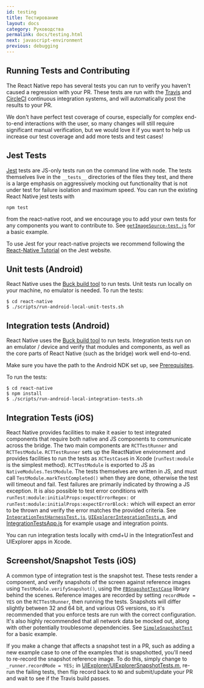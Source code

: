 ```yaml
---
id: testing
title: Тестирование
layout: docs
category: Руководства
permalink: docs/testing.html
next: javascript-environment
previous: debugging
---
```


## Running Tests and Contributing

The React Native repo has several tests you can run to verify you haven't caused a regression with your PR.  These tests are run with the [Travis](http://docs.travis-ci.com/) and [CircleCI](https://circleci.com/) continuous integration systems, and will automatically post the results to your PR.

We don't have perfect test coverage of course, especially for complex end-to-end interactions with the user, so many changes will still require significant manual verification, but we would love it if you want to help us increase our test coverage and add more tests and test cases!

## Jest Tests

[Jest](http://facebook.github.io/jest/) tests are JS-only tests run on the command line with node.  The tests themselves live in the `__tests__` directories of the files they test, and there is a large emphasis on aggressively mocking out functionality that is not under test for failure isolation and maximum speed.  You can run the existing React Native jest tests with

```
npm test
```

from the react-native root, and we encourage you to add your own tests for any components you want to contribute to.  See [`getImageSource-test.js`](https://github.com/facebook/react-native/blob/master/Examples/Movies/__tests__/getImageSource-test.js) for a basic example.

To use Jest for your react-native projects we recommend following the [React-Native Tutorial](http://facebook.github.io/jest/docs/tutorial-react-native.html) on the Jest website.

## Unit tests (Android)

React Native uses the [Buck build tool](https://buckbuild.com/setup/install.html) to run tests. Unit tests run locally on your machine, no emulator is needed. To run the tests:

    $ cd react-native
    $ ./scripts/run-android-local-unit-tests.sh

## Integration tests (Android)

React Native uses the [Buck build tool](https://buckbuild.com/setup/install.html) to run tests. Integration tests run on an emulator / device and verify that modules and components, as well as the core parts of React Native (such as the bridge) work well end-to-end.

Make sure you have the path to the Android NDK set up, see [Prerequisites](/react-native/docs/android-building-from-source.html#prerequisites).

To run the tests:

    $ cd react-native
    $ npm install
    $ ./scripts/run-android-local-integration-tests.sh

## Integration Tests (iOS)

React Native provides facilities to make it easier to test integrated components that require both native and JS components to communicate across the bridge.  The two main components are `RCTTestRunner` and `RCTTestModule`.  `RCTTestRunner` sets up the ReactNative environment and provides facilities to run the tests as `XCTestCase`s in Xcode (`runTest:module` is the simplest method).  `RCTTestModule` is exported to JS as `NativeModules.TestModule`.  The tests themselves are written in JS, and must call `TestModule.markTestCompleted()` when they are done, otherwise the test will timeout and fail.  Test failures are primarily indicated by throwing a JS exception.  It is also possible to test error conditions with `runTest:module:initialProps:expectErrorRegex:` or `runTest:module:initialProps:expectErrorBlock:` which will expect an error to be thrown and verify the error matches the provided criteria.  See [`IntegrationTestHarnessTest.js`](https://github.com/facebook/react-native/blob/master/IntegrationTests/IntegrationTestHarnessTest.js), [`UIExplorerIntegrationTests.m`](https://github.com/facebook/react-native/blob/master/Examples/UIExplorer/UIExplorerIntegrationTests/UIExplorerIntegrationTests.m), and [IntegrationTestsApp.js](https://github.com/facebook/react-native/blob/master/IntegrationTests/IntegrationTestsApp.js) for example usage and integration points.

You can run integration tests locally with cmd+U in the IntegrationTest and UIExplorer apps in Xcode.

## Screenshot/Snapshot Tests (iOS)

A common type of integration test is the snapshot test.  These tests render a component, and verify snapshots of the screen against reference images using `TestModule.verifySnapshot()`, using the [`FBSnapshotTestCase`](https://github.com/facebook/ios-snapshot-test-case) library behind the scenes.  Reference images are recorded by setting `recordMode = YES` on the `RCTTestRunner`, then running the tests.  Snapshots will differ slightly between 32 and 64 bit, and various OS versions, so it's recommended that you enforce tests are run with the correct configuration.  It's also highly recommended that all network data be mocked out, along with other potentially troublesome dependencies.  See [`SimpleSnapshotTest`](https://github.com/facebook/react-native/blob/master/IntegrationTests/SimpleSnapshotTest.js) for a basic example.

If you make a change that affects a snapshot test in a PR, such as adding a new example case to one of the examples that is snapshotted, you'll need to re-record the snapshot reference image.  To do this, simply change to `_runner.recordMode = YES;` in [UIExplorer/UIExplorerSnapshotTests.m](https://github.com/facebook/react-native/blob/master/Examples/UIExplorer/UIExplorerIntegrationTests/UIExplorerSnapshotTests.m#L42), re-run the failing tests, then flip record back to `NO` and submit/update your PR and wait to see if the Travis build passes.
